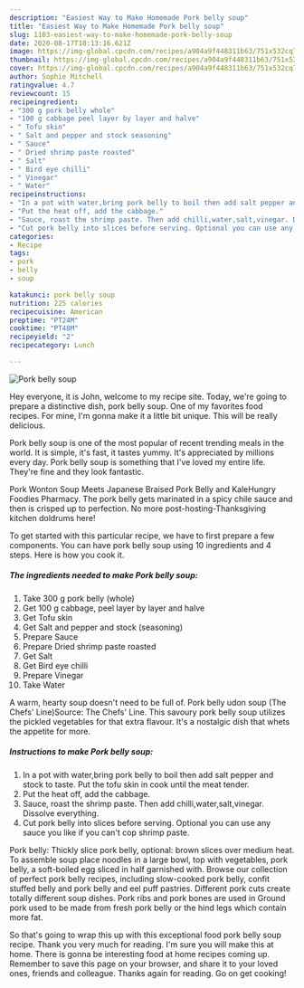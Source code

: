 ```yaml
---
description: "Easiest Way to Make Homemade Pork belly soup"
title: "Easiest Way to Make Homemade Pork belly soup"
slug: 1103-easiest-way-to-make-homemade-pork-belly-soup
date: 2020-08-17T18:13:16.621Z
image: https://img-global.cpcdn.com/recipes/a904a9f448311b63/751x532cq70/pork-belly-soup-recipe-main-photo.jpg
thumbnail: https://img-global.cpcdn.com/recipes/a904a9f448311b63/751x532cq70/pork-belly-soup-recipe-main-photo.jpg
cover: https://img-global.cpcdn.com/recipes/a904a9f448311b63/751x532cq70/pork-belly-soup-recipe-main-photo.jpg
author: Sophie Mitchell
ratingvalue: 4.7
reviewcount: 15
recipeingredient:
- "300 g pork belly whole"
- "100 g cabbage peel layer by layer and halve"
- " Tofu skin"
- " Salt and pepper and stock seasoning"
- " Sauce"
- " Dried shrimp paste roasted"
- " Salt"
- " Bird eye chilli"
- " Vinegar"
- " Water"
recipeinstructions:
- "In a pot with water,bring pork belly to boil then add salt pepper and stock to taste. Put the tofu skin in cook until the meat tender."
- "Put the heat off, add the cabbage."
- "Sauce, roast the shrimp paste. Then add chilli,water,salt,vinegar. Dissolve everything."
- "Cut pork belly into slices before serving. Optional you can use any sauce you like if you can&#39;t cop shrimp paste."
categories:
- Recipe
tags:
- pork
- belly
- soup

katakunci: pork belly soup 
nutrition: 225 calories
recipecuisine: American
preptime: "PT24M"
cooktime: "PT48M"
recipeyield: "2"
recipecategory: Lunch

---
```



![Pork belly soup](https://img-global.cpcdn.com/recipes/a904a9f448311b63/751x532cq70/pork-belly-soup-recipe-main-photo.jpg)

Hey everyone, it is John, welcome to my recipe site. Today, we're going to prepare a distinctive dish, pork belly soup. One of my favorites food recipes. For mine, I'm gonna make it a little bit unique. This will be really delicious.

Pork belly soup is one of the most popular of recent trending meals in the world. It is simple, it's fast, it tastes yummy. It's appreciated by millions every day. Pork belly soup is something that I've loved my entire life. They're fine and they look fantastic.

Pork Wonton Soup Meets Japanese Braised Pork Belly and KaleHungry Foodies Pharmacy. The pork belly gets marinated in a spicy chile sauce and then is crisped up to perfection. No more post-hosting-Thanksgiving kitchen doldrums here!


To get started with this particular recipe, we have to first prepare a few components. You can have pork belly soup using 10 ingredients and 4 steps. Here is how you cook it.

<!--inarticleads1-->

##### The ingredients needed to make Pork belly soup:

1. Take 300 g pork belly (whole)
1. Get 100 g cabbage, peel layer by layer and halve
1. Get  Tofu skin
1. Get  Salt and pepper and stock (seasoning)
1. Prepare  Sauce
1. Prepare  Dried shrimp paste roasted
1. Get  Salt
1. Get  Bird eye chilli
1. Prepare  Vinegar
1. Take  Water


A warm, hearty soup doesn&#39;t need to be full of. Pork belly udon soup (The Chefs&#39; Line)Source: The Chefs&#39; Line. This savoury pork belly soup utilizes the pickled vegetables for that extra flavour. It&#39;s a nostalgic dish that whets the appetite for more. 

<!--inarticleads2-->

##### Instructions to make Pork belly soup:

1. In a pot with water,bring pork belly to boil then add salt pepper and stock to taste. Put the tofu skin in cook until the meat tender.
1. Put the heat off, add the cabbage.
1. Sauce, roast the shrimp paste. Then add chilli,water,salt,vinegar. Dissolve everything.
1. Cut pork belly into slices before serving. Optional you can use any sauce you like if you can&#39;t cop shrimp paste.


Pork belly: Thickly slice pork belly, optional: brown slices over medium heat. To assemble soup place noodles in a large bowl, top with vegetables, pork belly, a soft-boiled egg sliced in half garnished with. Browse our collection of perfect pork belly recipes, including slow-cooked pork belly, confit stuffed belly and pork belly and eel puff pastries. Different pork cuts create totally different soup dishes. Pork ribs and pork bones are used in Ground pork used to be made from fresh pork belly or the hind legs which contain more fat. 

So that's going to wrap this up with this exceptional food pork belly soup recipe. Thank you very much for reading. I'm sure you will make this at home. There is gonna be interesting food at home recipes coming up. Remember to save this page on your browser, and share it to your loved ones, friends and colleague. Thanks again for reading. Go on get cooking!
